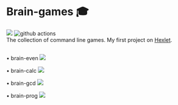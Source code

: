 # Brain-games &#127891; 

<a href="https://codeclimate.com/github/Ingo-o/frontend-project-lvl1/maintainability"><img src="https://api.codeclimate.com/v1/badges/d44275b3ee1c0d871600/maintainability" /></a> ![github actions](https://github.com/Ingo-o/frontend-project-lvl1/workflows/github%20actions/badge.svg)<br>
The collection of command line games. My first project on [Hexlet](https://ru.hexlet.io/pages/about?utm_source=github&utm_medium=link&utm_campaign=nodejs-package).
##

• brain-even
<a href="https://asciinema.org/a/zWyie9YqZcI0QsYEw38GC9tfA" target="_blank"><img src="https://asciinema.org/a/zWyie9YqZcI0QsYEw38GC9tfA.svg" /></a>

• brain-calc
<a href="https://asciinema.org/a/jInVpYAqQKrfEdq6Zzefalj9e" target="_blank"><img src="https://asciinema.org/a/jInVpYAqQKrfEdq6Zzefalj9e.svg" /></a>

• brain-gcd
<a href="https://asciinema.org/a/r87PqahwxsYkDebhAxEudi14O" target="_blank"><img src="https://asciinema.org/a/r87PqahwxsYkDebhAxEudi14O.svg" /></a>

• brain-prog
<a href="https://asciinema.org/a/dpI7lQm1vL28nIUERWx1GtMNU" target="_blank"><img src="https://asciinema.org/a/dpI7lQm1vL28nIUERWx1GtMNU.svg" /></a>

